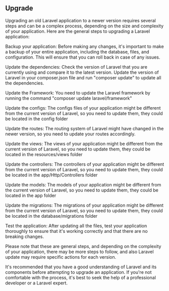 ## Upgrade 

Upgrading an old Laravel application to a newer version requires several steps and can be a complex process, depending on the size and complexity of your application. Here are the general steps to upgrading a Laravel application:

Backup your application: Before making any changes, it's important to make a backup of your entire application, including the database, files, and configuration. This will ensure that you can roll back in case of any issues.

Update the dependencies: Check the version of Laravel that you are currently using and compare it to the latest version. Update the version of Laravel in your composer.json file and run "composer update" to update all the dependencies.

Update the Framework: You need to update the Laravel framework by running the command "composer update laravel/framework"

Update the configs: The configs files of your application might be different from the current version of Laravel, so you need to update them, they could be located in the config folder

Update the routes: The routing system of Laravel might have changed in the newer version, so you need to update your routes accordingly.

Update the views: The views of your application might be different from the current version of Laravel, so you need to update them, they could be located in the resources/views folder

Update the controllers: The controllers of your application might be different from the current version of Laravel, so you need to update them, they could be located in the app/Http/Controllers folder

Update the models: The models of your application might be different from the current version of Laravel, so you need to update them, they could be located in the app folder

Update the migrations: The migrations of your application might be different from the current version of Laravel, so you need to update them, they could be located in the database/migrations folder

Test the application: After updating all the files, test your application thoroughly to ensure that it's working correctly and that there are no breaking changes.

Please note that these are general steps, and depending on the complexity of your application, there may be more steps to follow, and also Laravel update may require specific actions for each version.

It's recommended that you have a good understanding of Laravel and its components before attempting to upgrade an application. If you're not comfortable with the process, it's best to seek the help of a professional developer or a Laravel expert.
